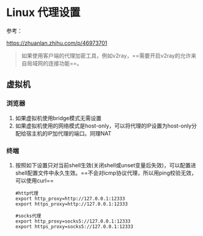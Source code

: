 # Linux 代理设置

参考：

https://zhuanlan.zhihu.com/p/46973701

> 如果使用客户端的代理加密工具，例如v2ray，==需要开启v2ray的允许来自局域网的连接功能==。

## 虚拟机

### 浏览器

1. 如果虚拟机使用bridge模式无需设置
2. 如果虚拟机使用的网络模式是host-only，可以将代理的IP设置为host-only分配给宿主机的IP加代理的端口。同理NAT

### 终端

1. 按照如下设置只对当前shell生效(关闭shell或unset变量后失效)，可以配置进shell配置文件中永久生效。==不会对icmp协议代理，所以用ping校验无效，可以使用curl==

   ```
   #http代理
   export http_proxy=http://127.0.0.1:12333
   export https_proxy=http://127.0.0.1:12333
   
   #socks代理
   export http_proxy=socks5://127.0.0.1:12333
   export https_proxy=socks5://127.0.0.1:12333
   ```

   









